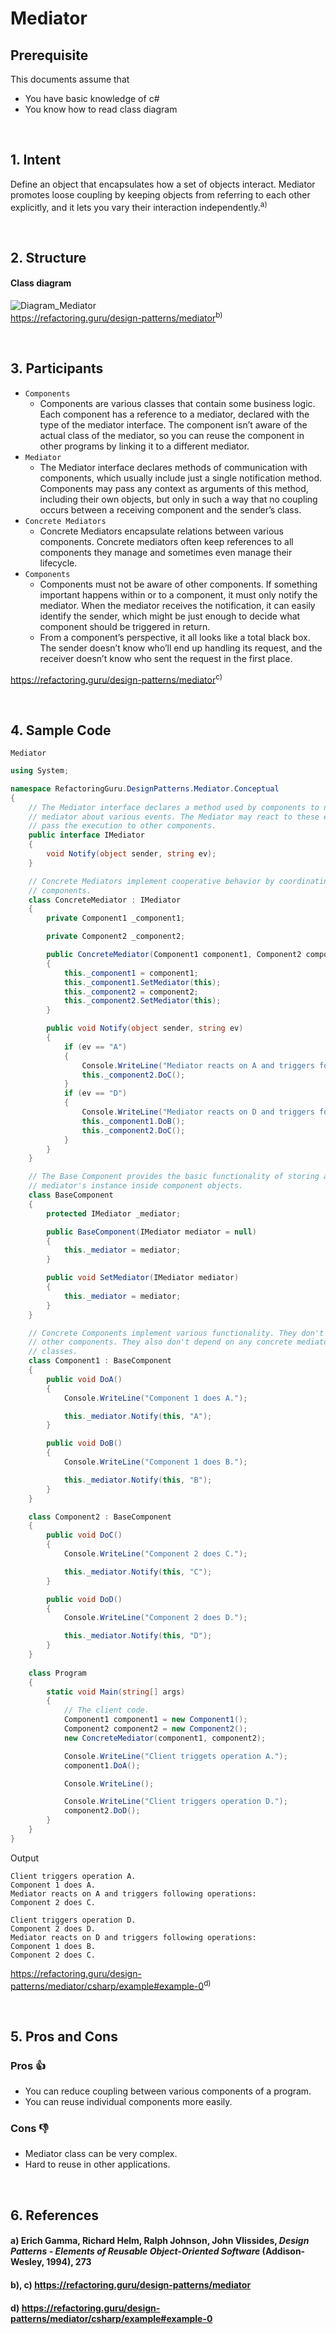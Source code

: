 # Mediator

## Prerequisite

This documents assume that
 - You have basic knowledge of c#
 - You know how to read class diagram

&nbsp;
## 1. Intent

Define an object that encapsulates how a set of objects interact. Mediator promotes loose coupling by keeping objects from referring to each other explicitly, and it lets you vary their interaction independently.<sup>a)</sup>

&nbsp;
## 2. Structure
#### Class diagram
![Diagram_Mediator](./images/Diagram_Mediator.png "Diagram_Mediator")\
https://refactoring.guru/design-patterns/mediator<sup>b)</sup>


&nbsp;
## 3. Participants
- `Components`
    - Components are various classes that contain some business logic. Each component has a reference to a mediator, declared with the type of the mediator interface. The component isn’t aware of the actual class of the mediator, so you can reuse the component in other programs by linking it to a different mediator.
- `Mediator`
    - The Mediator interface declares methods of communication with components, which usually include just a single notification method. Components may pass any context as arguments of this method, including their own objects, but only in such a way that no coupling occurs between a receiving component and the sender’s class.
- `Concrete Mediators`
    - Concrete Mediators encapsulate relations between various components. Concrete mediators often keep references to all components they manage and sometimes even manage their lifecycle.
- `Components`
    - Components must not be aware of other components. If something important happens within or to a component, it must only notify the mediator. When the mediator receives the notification, it can easily identify the sender, which might be just enough to decide what component should be triggered in return.
    - From a component’s perspective, it all looks like a total black box. The sender doesn’t know who’ll end up handling its request, and the receiver doesn’t know who sent the request in the first place.

https://refactoring.guru/design-patterns/mediator<sup>c)</sup>


&nbsp;
## 4. Sample Code 
`Mediator`
```c#
using System;

namespace RefactoringGuru.DesignPatterns.Mediator.Conceptual
{
    // The Mediator interface declares a method used by components to notify the
    // mediator about various events. The Mediator may react to these events and
    // pass the execution to other components.
    public interface IMediator
    {
        void Notify(object sender, string ev);
    }

    // Concrete Mediators implement cooperative behavior by coordinating several
    // components.
    class ConcreteMediator : IMediator
    {
        private Component1 _component1;

        private Component2 _component2;

        public ConcreteMediator(Component1 component1, Component2 component2)
        {
            this._component1 = component1;
            this._component1.SetMediator(this);
            this._component2 = component2;
            this._component2.SetMediator(this);
        } 

        public void Notify(object sender, string ev)
        {
            if (ev == "A")
            {
                Console.WriteLine("Mediator reacts on A and triggers folowing operations:");
                this._component2.DoC();
            }
            if (ev == "D")
            {
                Console.WriteLine("Mediator reacts on D and triggers following operations:");
                this._component1.DoB();
                this._component2.DoC();
            }
        }
    }

    // The Base Component provides the basic functionality of storing a
    // mediator's instance inside component objects.
    class BaseComponent
    {
        protected IMediator _mediator;

        public BaseComponent(IMediator mediator = null)
        {
            this._mediator = mediator;
        }

        public void SetMediator(IMediator mediator)
        {
            this._mediator = mediator;
        }
    }

    // Concrete Components implement various functionality. They don't depend on
    // other components. They also don't depend on any concrete mediator
    // classes.
    class Component1 : BaseComponent
    {
        public void DoA()
        {
            Console.WriteLine("Component 1 does A.");

            this._mediator.Notify(this, "A");
        }

        public void DoB()
        {
            Console.WriteLine("Component 1 does B.");

            this._mediator.Notify(this, "B");
        }
    }

    class Component2 : BaseComponent
    {
        public void DoC()
        {
            Console.WriteLine("Component 2 does C.");

            this._mediator.Notify(this, "C");
        }

        public void DoD()
        {
            Console.WriteLine("Component 2 does D.");

            this._mediator.Notify(this, "D");
        }
    }
    
    class Program
    {
        static void Main(string[] args)
        {
            // The client code.
            Component1 component1 = new Component1();
            Component2 component2 = new Component2();
            new ConcreteMediator(component1, component2);

            Console.WriteLine("Client triggets operation A.");
            component1.DoA();

            Console.WriteLine();

            Console.WriteLine("Client triggers operation D.");
            component2.DoD();
        }
    }
}
```
Output
```
Client triggers operation A.
Component 1 does A.
Mediator reacts on A and triggers following operations:
Component 2 does C.

Client triggers operation D.
Component 2 does D.
Mediator reacts on D and triggers following operations:
Component 1 does B.
Component 2 does C.
```
https://refactoring.guru/design-patterns/mediator/csharp/example#example-0<sup>d)</sup>

&nbsp;
## 5. Pros and Cons
### Pros 👍
- You can reduce coupling between various components of a program.
- You can reuse individual components more easily.

### Cons 👎
- Mediator class can be very complex.
- Hard to reuse in other applications.

&nbsp;
## 6. References
#### a) Erich Gamma, Richard Helm, Ralph Johnson, John Vlissides, _Design Patterns - Elements of Reusable Object-Oriented Software_ (Addison-Wesley, 1994), 273
#### b), c) https://refactoring.guru/design-patterns/mediator
#### d) https://refactoring.guru/design-patterns/mediator/csharp/example#example-0
